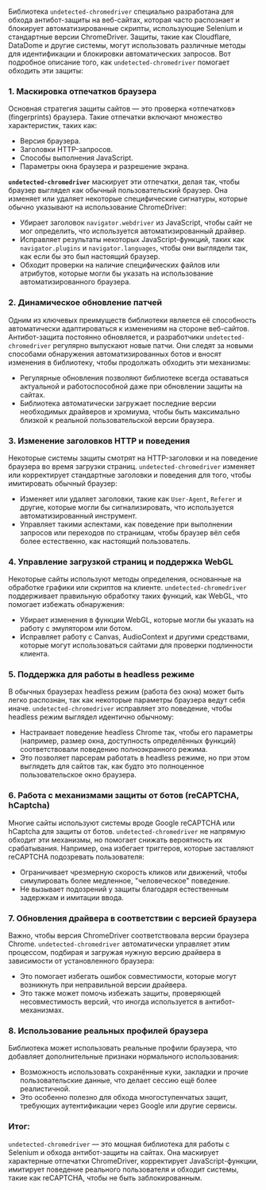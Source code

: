 Библиотека `undetected-chromedriver` специально разработана для обхода антибот-защиты на веб-сайтах, которая часто распознает и блокирует автоматизированные скрипты, использующие Selenium и стандартные версии ChromeDriver. Защиты, такие как Cloudflare, DataDome и другие системы, могут использовать различные методы для идентификации и блокировки автоматических запросов. Вот подробное описание того, как `undetected-chromedriver` помогает обходить эти защиты:

### 1. **Маскировка отпечатков браузера**

Основная стратегия защиты сайтов — это проверка «отпечатков» (fingerprints) браузера. Такие отпечатки включают множество характеристик, таких как:

- Версия браузера.
- Заголовки HTTP-запросов.
- Способы выполнения JavaScript.
- Параметры окна браузера и разрешение экрана.

**`undetected-chromedriver`** маскирует эти отпечатки, делая так, чтобы браузер выглядел как обычный пользовательский браузер. Она изменяет или удаляет некоторые специфические сигнатуры, которые обычно указывают на использование ChromeDriver:

- Убирает заголовок `navigator.webdriver` из JavaScript, чтобы сайт не мог определить, что используется автоматизированный драйвер.
- Исправляет результаты некоторых JavaScript-функций, таких как `navigator.plugins` и `navigator.languages`, чтобы они выглядели так, как если бы это был настоящий браузер.
- Обходит проверки на наличие специфических файлов или атрибутов, которые могли бы указать на использование автоматизированного браузера.

### 2. **Динамическое обновление патчей**

Одним из ключевых преимуществ библиотеки является её способность автоматически адаптироваться к изменениям на стороне веб-сайтов. Антибот-защита постоянно обновляется, и разработчики `undetected-chromedriver` регулярно выпускают новые патчи. Они следят за новыми способами обнаружения автоматизированных ботов и вносят изменения в библиотеку, чтобы продолжать обходить эти механизмы:

- Регулярные обновления позволяют библиотеке всегда оставаться актуальной и работоспособной даже при обновлении защиты на сайтах.
- Библиотека автоматически загружает последние версии необходимых драйверов и хромиума, чтобы быть максимально близкой к реальной пользовательской версии браузера.

### 3. **Изменение заголовков HTTP и поведения**

Некоторые системы защиты смотрят на HTTP-заголовки и на поведение браузера во время загрузки страниц. `undetected-chromedriver` изменяет или корректирует стандартные заголовки и поведения для того, чтобы имитировать обычный браузер:

- Изменяет или удаляет заголовки, такие как `User-Agent`, `Referer` и другие, которые могли бы сигнализировать, что используется автоматизированный инструмент.
- Управляет такими аспектами, как поведение при выполнении запросов или переходов по страницам, чтобы браузер вёл себя более естественно, как настоящий пользователь.

### 4. **Управление загрузкой страниц и поддержка WebGL**

Некоторые сайты используют методы определения, основанные на обработке графики или скриптов на клиенте. `undetected-chromedriver` поддерживает правильную обработку таких функций, как WebGL, что помогает избежать обнаружения:

- Убирает изменения в функции WebGL, которые могли бы указать на работу с эмулятором или ботом.
- Исправляет работу с Canvas, AudioContext и другими средствами, которые могут использоваться сайтами для проверки подлинности клиента.

### 5. **Поддержка для работы в headless режиме**

В обычных браузерах headless режим (работа без окна) может быть легко распознан, так как некоторые параметры браузера ведут себя иначе. `undetected-chromedriver` исправляет это поведение, чтобы headless режим выглядел идентично обычному:

- Настраивает поведение headless Chrome так, чтобы его параметры (например, размер окна, доступность определённых функций) соответствовали поведению полноэкранного режима.
- Это позволяет парсерам работать в headless режиме, но при этом выглядеть для сайтов так, как будто это полноценное пользовательское окно браузера.

### 6. **Работа с механизмами защиты от ботов (reCAPTCHA, hCaptcha)**

Многие сайты используют системы вроде Google reCAPTCHA или hCaptcha для защиты от ботов. `undetected-chromedriver` не напрямую обходит эти механизмы, но помогает снижать вероятность их срабатывания. Например, она избегает триггеров, которые заставляют reCAPTCHA подозревать пользователя:

- Ограничивает чрезмерную скорость кликов или движений, чтобы симулировать более медленное, "человеческое" поведение.
- Не вызывает подозрений у защиты благодаря естественным задержкам и имитации ввода.

### 7. **Обновления драйвера в соответствии с версией браузера**

Важно, чтобы версия ChromeDriver соответствовала версии браузера Chrome. `undetected-chromedriver` автоматически управляет этим процессом, подбирая и загружая нужную версию драйвера в зависимости от установленного браузера:

- Это помогает избегать ошибок совместимости, которые могут возникнуть при неправильной версии драйвера.
- Это также может помочь избежать защиты, проверяющей несовместимость версий, что иногда используется в антибот-механизмах.

### 8. **Использование реальных профилей браузера**

Библиотека может использовать реальные профили браузера, что добавляет дополнительные признаки нормального использования:

- Возможность использовать сохранённые куки, закладки и прочие пользовательские данные, что делает сессию ещё более реалистичной.
- Это особенно полезно для обхода многоступенчатых защит, требующих аутентификации через Google или другие сервисы.

### Итог:

`undetected-chromedriver` — это мощная библиотека для работы с Selenium и обхода антибот-защиты на сайтах. Она маскирует характерные отпечатки ChromeDriver, корректирует JavaScript-функции, имитирует поведение реального пользователя и обходит системы, такие как reCAPTCHA, чтобы не быть заблокированным.